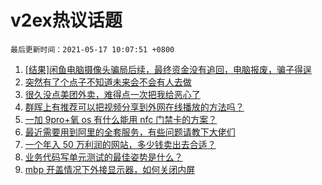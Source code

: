 # v2ex热议话题

`最后更新时间：2021-05-17 10:07:51 +0800`

1. [[结果]闲鱼电脑摄像头骗局后续，最终资金没有追回，电脑报废，骗子得逞](https://www.v2ex.com/t/777316)
1. [突然有了个点子不知道未来会不会有人去做](https://www.v2ex.com/t/777207)
1. [很久没点美团外卖，难得点一次把我给恶心了](https://www.v2ex.com/t/777287)
1. [群晖上有推荐可以把视频分享到外网在线播放的方法吗？](https://www.v2ex.com/t/777222)
1. [一加 9pro+氧 os 有什么能用 nfc 门禁卡的方案？](https://www.v2ex.com/t/777232)
1. [最近需要用到阿里的全套服务，有些问题请教下大佬们](https://www.v2ex.com/t/777269)
1. [一个年入 50 万利润的网站，多少钱卖出去合适？](https://www.v2ex.com/t/777327)
1. [业务代码写单元测试的最佳姿势是什么？](https://www.v2ex.com/t/777305)
1. [mbp 开盖情况下外接显示器，如何关闭内屏](https://www.v2ex.com/t/777227)

